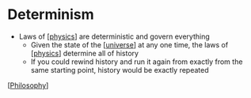 # Determinism

- Laws of [[physics]] are deterministic and govern everything
  - Given the state of the [[universe]] at any one time, the laws of [[physics]] determine all of history
  - If you could rewind history and run it again from exactly from the same starting point, history would be exactly repeated

[[Philosophy]]

[//begin]: # "Autogenerated link references for markdown compatibility"
[physics]: physics "Physics"
[universe]: universe "Universe"
[Philosophy]: philosophy "Philosophy"
[//end]: # "Autogenerated link references"